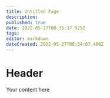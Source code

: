 ```yaml
---
title: Untitled Page
description: 
published: true
date: 2022-05-27T00:35:37.925Z
tags: 
editor: markdown
dateCreated: 2022-05-27T00:34:07.480Z
---
```


# Header
Your content here